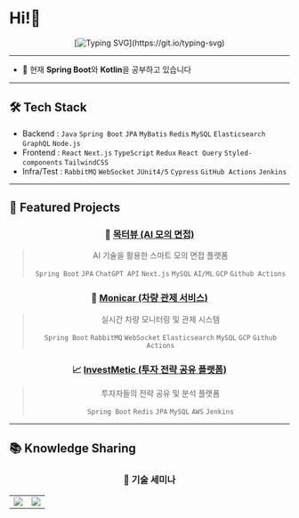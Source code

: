 # Hi!👋

<div align="center">
  
  [![Typing SVG](https://readme-typing-svg.herokuapp.com?font=Fira+Code&pause=1000&weight=700&color=36BCF7&center=true&vCenter=true&width=435&lines=Backend+Developer;Frontend-Developer;Spring+Boot;React;)](https://git.io/typing-svg)

</div>

---
- 🔭 현재 **Spring Boot**와 **Kotlin**을 공부하고 있습니다
---

## 🛠️ Tech Stack
- Backend : `Java` `Spring Boot` `JPA` `MyBatis` `Redis` `MySQL` `Elasticsearch` `GraphQL` `Node.js`<br/>
- Frontend : `React` `Next.js` `TypeScript` `Redux` `React Query` `Styled-components` `TailwindCSS`<br/>
- Infra/Test : `RabbitMQ` `WebSocket` `JUnit4/5` `Cypress` `GitHub Actions` `Jenkins`

---

## 🎯 Featured Projects

<div align="center">

### 🤖 [목터뷰 (AI 모의 면접)](https://mockterview.site/)
> AI 기술을 활용한 스마트 모의 면접 플랫폼
> 
> `Spring Boot` `JPA` `ChatGPT API` `Next.js` `MySQL` `AI/ML` `GCP` `Github Actions`

### 🚗 [Monicar (차량 관제 서비스)](https://monicar.kr/)
> 실시간 차량 모니터링 및 관제 시스템
> 
> `Spring Boot` `RabbitMQ` `WebSocket` `Elasticsearch` `MySQL` `GCP` `Github Actions`

### 📈 [InvestMetic (투자 전략 공유 플랫폼)](https://www.investmetic.co.kr/)
> 투자자들의 전략 공유 및 분석 플랫폼
> 
> `Spring Boot` `Redis` `JPA` `MySQL` `AWS` `Jenkins`

</div>

---

## 📚 Knowledge Sharing

<div align="center">

### 🎤 기술 세미나

<table>
  <tr>
    <td align="center">
      <a href="https://github.com/kbyunghoon/kbyunghoon/blob/master/%E1%84%80%E1%85%B5%E1%84%89%E1%85%AE%E1%86%AF%E1%84%89%E1%85%A6%E1%84%86%E1%85%B5%E1%84%82%E1%85%A1(%E1%84%90%E1%85%A9%E1%84%8F%E1%85%B3%E1%86%AB%E1%84%80%E1%85%AA%20%E1%84%89%E1%85%A6%E1%84%89%E1%85%A7%E1%86%AB).pdf">
        <img src="https://img.shields.io/badge/토큰과_세션-FF6B6B?style=for-the-badge&logo=security&logoColor=white"/>
      </a>
    </td>
    <td align="center">
      <a href="https://github.com/kbyunghoon/kbyunghoon/blob/master/%E1%84%80%E1%85%B5%E1%84%89%E1%85%AE%E1%86%AF%E1%84%89%E1%85%A6%E1%84%86%E1%85%B5%E1%84%82%E1%85%A1(%E1%84%80%E1%85%A1%E1%84%87%E1%85%B5%E1%84%8C%E1%85%B5%E1%84%8F%E1%85%A5%E1%86%AF%E1%84%85%E1%85%A6%E1%86%A8%E1%84%89%E1%85%A7%E1%86%AB).pdf">
        <img src="https://img.shields.io/badge/가비지_컬렉션-4ECDC4?style=for-the-badge&logo=java&logoColor=white"/>
      </a>
    </td>
  </tr>
</table>

</div>
